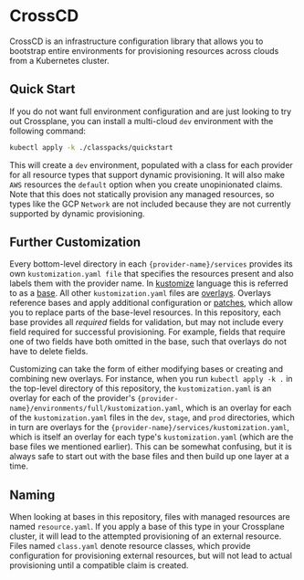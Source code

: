 # CrossCD

CrossCD is an infrastructure configuration library that allows you to bootstrap
entire environments for provisioning resources across clouds from a Kubernetes
cluster.

## Quick Start

If you do not want full environment configuration and are just looking to try
out Crossplane, you can install a multi-cloud `dev` environment with the
following command:

```bash
kubectl apply -k ./classpacks/quickstart
```

This will create a `dev` environment, populated with a class for each provider
for all resource types that support dynamic provisioning. It will also make
`AWS` resources the `default` option when you create unopinionated claims. Note
that this does not statically provision any managed resources, so types like the
GCP `Network` are not included because they are not currently supported by
dynamic provisioning.

## Further Customization

Every bottom-level directory in each `{provider-name}/services` provides its own
`kustomization.yaml file` that specifies the resources present and also labels
them with the provider name. In [kustomize] language this is referred to as a
[base]. All other `kustomization.yaml` files are [overlays]. Overlays reference
bases and apply additional configuration or [patches], which allow you to
replace parts of the base-level resources. In this repository, each base
provides all *required* fields for validation, but may not include every field
required for successful provisioning. For example, fields that require one of
two fields have both omitted in the base, such that overlays do not have to
delete fields.

Customizing can take the form of either modifying bases or creating and
combining new overlays. For instance, when you run `kubectl apply -k .` in the
top-level directory of this repository, the `kustomization.yaml` is an overlay
for each of the provider's
`{provider-name}/environments/full/kustomization.yaml`, which is an overlay for
each of the `kustomization.yaml` files in the `dev`, `stage`, and `prod`
directories, which in turn are overlays for the
`{provider-name}/services/kustomization.yaml`, which is itself an overlay for
each type's `kustomization.yaml` (which are the base files we mentioned
earlier). This can be somewhat confusing, but it is always safe to start out
with the base files and then build up one layer at a time.

## Naming

When looking at bases in this repository, files with managed resources are named
`resource.yaml`. If you apply a base of this type in your Crossplane cluster, it
will lead to the attempted provisioning of an external resource. Files named
`class.yaml` denote resource classes, which provide configuration for
provisioning external resources, but will not lead to actual provisioning until
a compatible claim is created.

<!-- Named Links -->
[kustomize]: https://github.com/kubernetes-sigs/kustomize
[base]: https://github.com/kubernetes-sigs/kustomize/blob/master/docs/glossary.md#base
[overlays]: https://github.com/kubernetes-sigs/kustomize/blob/master/docs/glossary.md#overlay
[patches]: https://github.com/kubernetes-sigs/kustomize/blob/master/docs/glossary.md#patch